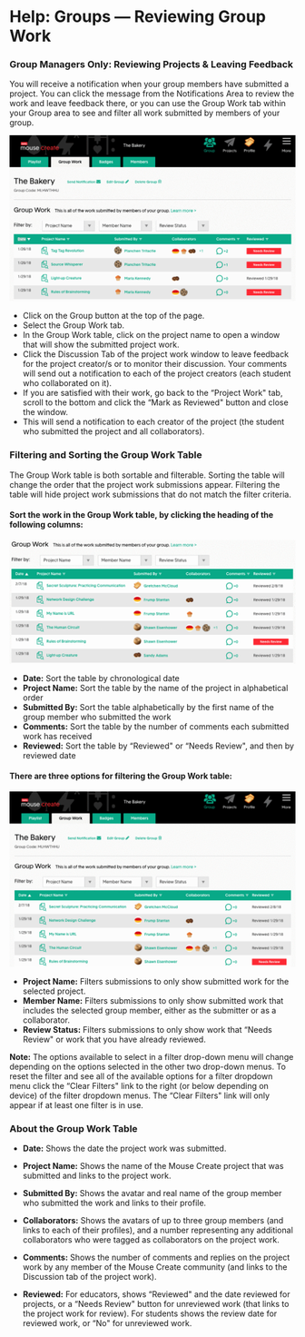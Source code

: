 Help: Groups — Reviewing Group Work
===================================

### Group Managers Only: Reviewing Projects & Leaving Feedback

You will receive a notification when your group members have submitted a project. You can click the message from the Notifications Area to review the work and leave feedback there, or you can use the Group Work tab within your Group area to see and filter all work submitted by members of your group.

![](/images/group-work-review.gif)

*   Click on the Group button at the top of the page.
*   Select the Group Work tab.
*   In the Group Work table, click on the project name to open a window that will show the submitted project work.
*   Click the Discussion Tab of the project work window to leave feedback for the project creator/s or to monitor their discussion. Your comments will send out a notification to each of the project creators (each student who collaborated on it).
*   If you are satisfied with their work, go back to the “Project Work" tab, scroll to the bottom and click the “Mark as Reviewed" button and close the window.
*   This will send a notification to each creator of the project (the student who submitted the project and all collaborators).

### Filtering and Sorting the Group Work Table

The Group Work table is both sortable and filterable. Sorting the table will change the order that the project work submissions appear. Filtering the table will hide project work submissions that do not match the filter criteria.

#### Sort the work in the Group Work table, by clicking the heading of the following columns:

![](/images/group-work-sort.gif)

*   **Date:** Sort the table by chronological date
*   **Project Name:** Sort the table by the name of the project in alphabetical order
*   **Submitted By:** Sort the table alphabetically by the first name of the group member who submitted the work
*   **Comments:** Sort the table by the number of comments each submitted work has received
*   **Reviewed:** Sort the table by “Reviewed" or “Needs Review", and then by reviewed date

#### There are three options for filtering the Group Work table:

![](/images/group-work-filter.gif)

*   **Project Name:** Filters submissions to only show submitted work for the selected project.
*   **Member Name:** Filters submissions to only show submitted work that includes the selected group member, either as the submitter or as a collaborator.
*   **Review Status:** Filters submissions to only show work that “Needs Review" or work that you have already reviewed.

**Note:** The options available to select in a filter drop-down menu will change depending on the options selected in the other two drop-down menus. To reset the filter and see all of the available options for a filter dropdown menu click the “Clear Filters" link to the right (or below depending on device) of the filter dropdown menus. The “Clear Filters" link will only appear if at least one filter is in use.

### About the Group Work Table

*   **Date:** Shows the date the project work was submitted.
*   **Project Name:** Shows the name of the Mouse Create project that was submitted and links to the project work.
*   **Submitted By:** Shows the avatar and real name of the group member who submitted the work and links to their profile.

*   **Collaborators:** Shows the avatars of up to three group members (and links to each of their profiles), and a number representing any additional collaborators who were tagged as collaborators on the project work.
*   **Comments:** Shows the number of comments and replies on the project work by any member of the Mouse Create community (and links to the Discussion tab of the project work).
*   **Reviewed:** For educators, shows “Reviewed" and the date reviewed for projects, or a “Needs Review" button for unreviewed work (that links to the project work for review). For students shows the review date for reviewed work, or “No" for unreviewed work.
